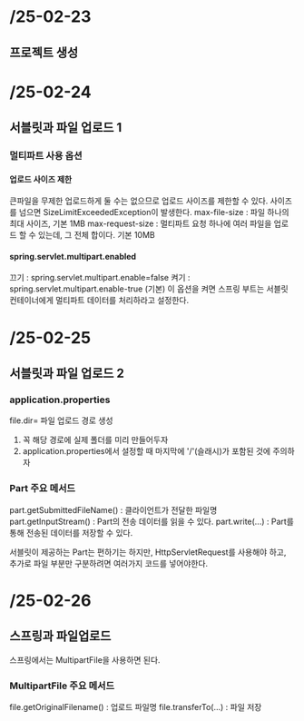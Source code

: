 # /25-02-23
## 프로젝트 생성

# /25-02-24
## 서블릿과 파일 업로드 1

### 멀티파트 사용 옵션
#### 업로드 사이즈 제한
큰파일을 무제한 업로드하게 둘 수는 없으므로 업로드 사이즈를 제한할 수 있다.
사이즈를 넘으면 SizeLimitExceededException이 발생한다.
max-file-size : 파일 하나의 최대 사이즈, 기본 1MB
max-request-size : 멀티파트 요청 하나에 여러 파일을 업로드 할 수 있는데, 그 전체 합이다. 기본 10MB

#### spring.servlet.multipart.enabled 
끄기 : spring.servlet.multipart.enable=false
켜기 : spring.servlet.multipart.enable-true (기본)
이 옵션을 켜면 스프링 부트는 서블릿 컨테이너에게 멀티파트 데이터를 처리하라고 설정한다.

# /25-02-25
## 서블릿과 파일 업로드 2

### application.properties
file.dir= 파일 업로드 경로 생성
1. 꼭 해당 경로에 실제 폴더를 미리 만들어두자
2. application.properties에서 설정할 때 마지막에 '/'(슬래시)가 포함된 것에 주의하자

### Part 주요 메서드
part.getSubmittedFileName() : 클라이언트가 전달한 파일명
part.getInputStream() : Part의 전송 데이터를 읽을 수 있다.
part.write(...) : Part를 통해 전송된 데이터를 저장할 수 있다.

서블릿이 제공하는 Part는 편하기는 하지만, HttpServletRequest를 사용해야 하고, 추가로 파일 부분만 구분하려면 여러가지 코드를 넣어야한다.

# /25-02-26
## 스프링과 파일업로드
스프링에서는 MultipartFile을 사용하면 된다.

### MultipartFile 주요 메서드
file.getOriginalFilename() : 업로드 파일명
file.transferTo(...) : 파일 저장
